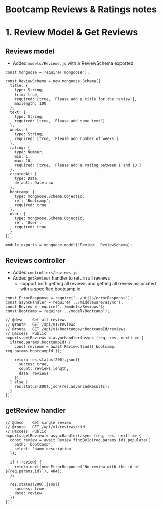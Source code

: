# Bootcamp Reviews & Ratings notes

# 1. Review Model & Get Reviews

## Reviews model
- Added `models/Reviews.js` with a ReviewSchema exported
``` JS models/Reviews.js
const mongoose = require('mongoose');

const ReviewSchema = new mongoose.Schema({
  title: {
    type: String,
    trim: true, 
    required: [true, 'Please add a title for the review'],
    maxlength: 100
  },
  text: {
    type: String, 
    required: [true, 'Please add some text']
  },
  weeks: {
    type: String, 
    required: [true, 'Please add number of weeks']
  },
  rating: {
    type: Number,
    min: 1,
    max: 10,
    required: [true, 'Please add a rating between 1 and 10']
  },
  createdAt: {
    type: Date, 
    default: Date.now
  },
  bootcamp: {
    type: mongoose.Schema.ObjectId,
    ref: 'Bootcamp',
    required: true
  },
  user: {
    type: mongoose.Schema.ObjectId,
    ref: 'User',
    required: true
  }
});

module.exports = mongoose.model('Review', ReviewSchema);
```

## Reviews controller
- Added `controllers/reviews.js`
- Added `getReviews` handler to return all reviews
  - support both getting all reviews and getting all review associated with a specified bootcamp id
``` JS controllers/reviews.js
const ErrorResponse = require('../utils/errorResponse');
const asyncHandler = require('../middleware/async');
const Review = require('../models/Reviews');
const Bootcamp = require('../model/Bootcamp');

// @desc    Get all reviews
// @route   GET /api/v1/reviews
// @route   GET /api/v1/bootcamps/:bootcampId/reviews
// @access  Public
exports.getReviews = asyncHandler(async (req, res, next) => {
  if(req.params.bootcampId) {
    const reviews = await Review.find({ bootcamp: req.params.bootcampId });
    
    return res.status(200).json({
      succes: true,
      count: reviews.length, 
      data: reviews
    });
  } else {
    res.status(200).json(res.advancedResults);    
  }
});
```

## getReview handler
``` JS controllers/reviews.js
// @desc    Get single review
// @route   GET /api/v1/reviews/:id
// @access  Public
exports.getReview = asyncHandler(async (req, res, next) => {
  const review = await Review.findById(req.params.id).populate({
    path: 'bootcamp',
    select: 'name description'
  });

  if (!review) {
    return next(new ErrorResponse(`No review with the id of ${req.params.id}`), 404);
  };

  res.status(200).json({
    success: true, 
    data: review
  })
});
```

